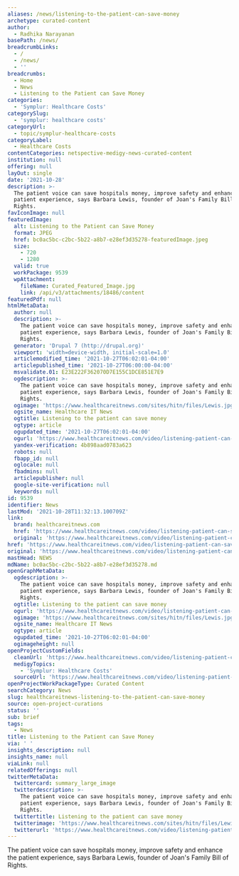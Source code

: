 ```yaml
---
aliases: /news/listening-to-the-patient-can-save-money
archetype: curated-content
author:
  - Radhika Narayanan
basePath: /news/
breadcrumbLinks:
  - /
  - /news/
  - ''
breadcrumbs:
  - Home
  - News
  - Listening to the Patient can Save Money
categories:
  - 'Symplur: Healthcare Costs'
categorySlug:
  - 'symplur: healthcare costs'
categoryUrl:
  - topic/symplur-healthcare-costs
categoryLabel:
  - Healthcare Costs
contentCategories: netspective-medigy-news-curated-content
institution: null
offering: null
layOut: single
date: '2021-10-28'
description: >-
  The patient voice can save hospitals money, improve safety and enhance the
  patient experience, says Barbara Lewis, founder of Joan's Family Bill of
  Rights.
favIconImage: null
featuredImage:
  alt: Listening to the Patient can Save Money
  format: JPEG
  href: bc0ac5bc-c2bc-5b22-a8b7-e28ef3d35278-featuredImage.jpeg
  size:
    - 720
    - 1280
  valid: true
  workPackage: 9539
  wpAttachment:
    fileName: Curated_Featured_Image.jpg
    link: /api/v3/attachments/18486/content
featuredPdf: null
htmlMetaData:
  author: null
  description: >-
    The patient voice can save hospitals money, improve safety and enhance the
    patient experience, says Barbara Lewis, founder of Joan's Family Bill of
    Rights.
  generator: 'Drupal 7 (http://drupal.org)'
  viewport: 'width=device-width, initial-scale=1.0'
  articlemodified_time: '2021-10-27T06:02:01-04:00'
  articlepublished_time: '2021-10-27T06:00:00-04:00'
  msvalidate.01: E23E222F362070D7E155C1DCE851E7E9
  ogdescription: >-
    The patient voice can save hospitals money, improve safety and enhance the
    patient experience, says Barbara Lewis, founder of Joan's Family Bill of
    Rights.
  ogimage: 'https://www.healthcareitnews.com/sites/hitn/files/Lewis.jpg'
  ogsite_name: Healthcare IT News
  ogtitle: Listening to the patient can save money
  ogtype: article
  ogupdated_time: '2021-10-27T06:02:01-04:00'
  ogurl: 'https://www.healthcareitnews.com/video/listening-patient-can-save-money'
  yandex-verification: 4b898aad0783a623
  robots: null
  fbapp_id: null
  oglocale: null
  fbadmins: null
  articlepublisher: null
  google-site-verification: null
  keywords: null
id: 9539
identifier: News
lastMod: '2021-10-28T11:32:13.100709Z'
link:
  brand: healthcareitnews.com
  href: 'https://www.healthcareitnews.com/video/listening-patient-can-save-money'
  original: 'https://www.healthcareitnews.com/video/listening-patient-can-save-money'
href: 'https://www.healthcareitnews.com/video/listening-patient-can-save-money'
original: 'https://www.healthcareitnews.com/video/listening-patient-can-save-money'
mastHead: NEWS
mdName: bc0ac5bc-c2bc-5b22-a8b7-e28ef3d35278.md
openGraphMetaData:
  ogdescription: >-
    The patient voice can save hospitals money, improve safety and enhance the
    patient experience, says Barbara Lewis, founder of Joan's Family Bill of
    Rights.
  ogtitle: Listening to the patient can save money
  ogurl: 'https://www.healthcareitnews.com/video/listening-patient-can-save-money'
  ogimage: 'https://www.healthcareitnews.com/sites/hitn/files/Lewis.jpg'
  ogsite_name: Healthcare IT News
  ogtype: article
  ogupdated_time: '2021-10-27T06:02:01-04:00'
  ogimageheight: null
openProjectCustomFields:
  cleanUrl: 'https://www.healthcareitnews.com/video/listening-patient-can-save-money'
  medigyTopics:
    - 'Symplur: Healthcare Costs'
  sourceUrl: 'https://www.healthcareitnews.com/video/listening-patient-can-save-money'
openProjectWorkPackageType: Curated Content
searchCategory: News
slug: healthcareitnews-listening-to-the-patient-can-save-money
source: open-project-curations
status: ''
sub: brief
tags:
  - News
title: Listening to the Patient can Save Money
via: ' '
insights_description: null
insights_name: null
viaLink: null
relatedOfferings: null
twitterMetaData:
  twittercard: summary_large_image
  twitterdescription: >-
    The patient voice can save hospitals money, improve safety and enhance the
    patient experience, says Barbara Lewis, founder of Joan's Family Bill of
    Rights.
  twittertitle: Listening to the patient can save money
  twitterimage: 'https://www.healthcareitnews.com/sites/hitn/files/Lewis.jpg'
  twitterurl: 'https://www.healthcareitnews.com/video/listening-patient-can-save-money'
---
```

<p>The patient voice can save hospitals money, improve safety and enhance the patient experience, says Barbara Lewis, founder of Joan's Family Bill of Rights.</p>